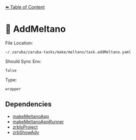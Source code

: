 [⬅️ Table of Content](../README.md)

# 🐉 AddMeltano

File Location:

    ~/.zaruba/zaruba-tasks/make/meltano/task.addMeltano.yaml

Should Sync Env:

    false

Type:

    wrapper


## Dependencies

* [makeMeltanoApp](makeMeltanoApp.md)
* [makeMeltanoAppRunner](makeMeltanoAppRunner.md)
* [zrbIsProject](zrbIsProject.md)
* [zrbShowAdv](zrbShowAdv.md)